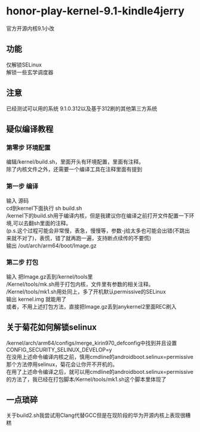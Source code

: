 # honor-play-kernel-9.1-kindle4jerry
官方开源内核9.1小改  
## 功能
仅解锁SELinux  
解锁一些玄学调度器  
## 注意
已经测试可以用的系统 9.1.0.312以及基于312刷的其他第三方系统  
## 疑似编译教程
### 第零步 环境配置
编辑/kernel/build.sh，里面开头有环境配置，里面有注释。  
除了内核文件之外，还需要一个编译工具在注释里面有提到  
### 第一步 编译
输入 源码  
cd到kernel下面执行 sh build.sh  
/kernel下的build.sh用于编译内核，但是我建议你在编译之前打开文件配置一下环境,可以去翻sh里面的注释。  
(p.s.这个过程可能会非常慢，表急，慢慢等，参数-j给太多也可能会出错(不跳出来就不对了)，表慌，错了就再跑一遍，支持断点续传的不要慌)  
输出 /out/arch/arm64/boot/Image.gz  
### 第二步 打包
输入 把Image.gz丢到/kernel/tools里  
/Kernel/tools/mk.sh用于打包内核，文件里有参数的相关注释。  
/Kernel/tools/mk1.sh用处同上，多了开机默认permissive的SELinux  
输出 kernel.img 就能用了  
或者，不用上述打包方法，直接把Image.gz丢到anykernel2里面REC刷入  
## 关于菊花如何解锁selinux
/kernel/arch/arm64/configs/merge_kirin970_defconfig中找到并且设置CONFIG_SECURITY_SELINUX_DEVELOP=y  
在没用上述命令编译内核之前，慎用cmdline的androidboot.selinux=permissive那个方法停用selinux，菊花会让你开不开机的。  
在用了上述命令编译之后，就可以用cmdline的androidboot.selinux=permissive的方法了，我已经在打包脚本/Kernel/tools/mk1.sh这个脚本里体现了  
## 一点琐碎
关于build2.sh我尝试用Clang代替GCC但是在现阶段的华为开源内核上表现很糟糕  
